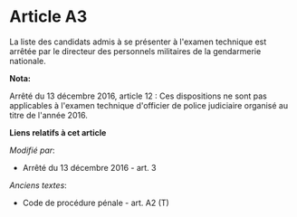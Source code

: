 # Article A3

La liste des candidats admis à se présenter à l'examen technique est arrêtée par le directeur des personnels militaires de la
gendarmerie nationale.

**Nota:**

Arrêté du 13 décembre 2016, article 12 : Ces dispositions ne sont pas applicables à l'examen technique d'officier de police
judiciaire organisé au titre de l'année 2016.

**Liens relatifs à cet article**

_Modifié par_:

  - Arrêté du 13 décembre 2016 - art. 3

_Anciens textes_:

  - Code de procédure pénale - art. A2 (T)
